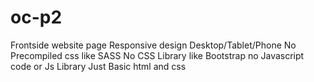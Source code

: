 # oc-p2
Frontside website page
Responsive design Desktop/Tablet/Phone
No Precompiled css like SASS
No CSS Library like Bootstrap
no Javascript code or Js Library
Just Basic html and css
